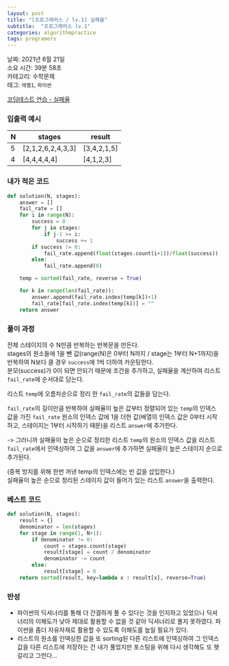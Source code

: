 ```yaml
---
layout: post
title: "[프로그래머스 / lv.1] 실패율"
subtitle:  "프로그래머스 lv.1"
categories: algorithmpractice
tags: programers
---
```


날짜: 2021년 6월 21일  
소요 시간: 39분 58초   
카테고리: 수학문제  
태그: `레벨1`, `파이썬`  


[코딩테스트 연습 - 실패율](https://programmers.co.kr/learn/courses/30/lessons/42889)

### 입출력 예시  

|N|stages|result|
|---|---|---|
|5|[2,1,2,6,2,4,3,3]|[3,4,2,1,5]|
|4|[4,4,4,4,4]|[4,1,2,3]|  
    
### 내가 적은 코드
  
```python
def solution(N, stages):
    answer = []
    fail_rate = []
    for i in range(N):
        success = 0
        for j in stages:
            if j-1 >= i:
                success += 1
        if success != 0:
            fail_rate.append(float(stages.count(i+1))/float(success))
        else:
            fail_rate.append(0)

    temp = sorted(fail_rate, reverse = True)

    for k in range(len(fail_rate)):
        answer.append(fail_rate.index(temp[k])+1)
        fail_rate[fail_rate.index(temp[k])] = ""
    return answer
```
  
### 풀이 과정  
  
전체 스테이지의 수 N만큼 반복하는 반복문을 만든다.  
stages의 원소들에 1을 뺀 값(range(N)은 0부터 N까지 / stage는 1부터 N+1까지)을 반복하여 N보다 클 경우 `success`에 1씩 더하여 카운팅한다.  
분모(success)가 0이 되면 안되기 때문에 조건을 추가하고, 실패율을 계산하여 리스트 `fail_rate`에 순서대로 담는다.  

리스트 `temp`에 오름차순으로 정리 한 `fail_rate`의 값들을 담는다.  
  
`fail_rate`의 길이만큼 반복하여 실패율이 높은 값부터 정렬되어 있는 `temp`의 인덱스 값을 가진 `fail_rate` 원소의 인덱스 값에 1을 더한 값(배열의 인덱스 값은 0부터 시작하고, 스테이지는 1부터 시작하기 때문)을 리스트 `answer`에 추가한다.  
  
 -> 그러니까 실패율이 높은 순으로 정리한 리스트 `temp`의 원소의 인덱스 값을 리스트 `fail_rate`에서 인덱싱하여 그 값을 `answer`에 추가하면 실패율이 높은 스테이지 순으로 추가된다.  
  
(중복 방지를 위해 한번 꺼낸 temp의 인덱스에는 빈 값을 삽입한다.)  
실패율이 높은 순으로 정리된 스테이지 값이 들어가 있는 리스트 `answer`을 출력한다.  
  
### 베스트 코드
  
```python
def solution(N, stages):
    result = {}
    denominator = len(stages)
    for stage in range(1, N+1):
        if denominator != 0:
            count = stages.count(stage)
            result[stage] = count / denominator
            denominator -= count
        else:
            result[stage] = 0
    return sorted(result, key=lambda x : result[x], reverse=True)
```
  
  
### 반성
- 파이썬의 딕셔너리를 통해 더 간결하게 풀 수 있다는 것을 인지하고 있었으나 딕셔너리의 이해도가 낮아 제대로 활용할 수 없을 것 같아 딕셔너리로 풀지 못하였다. 파이썬을 좀더 자유자재로 활용할 수 있도록 이해도를 높일 필요가 있다.  
- 리스트의 원소를 인덱싱한 값을 또 sorting된 다른 리스트에 인덱싱하여 그 인덱스 값을 다른 리스트에 저장하는 건 내가 풀었지만 포스팅을 위해 다시 생각해도 또 헷갈리고 그런다...  


